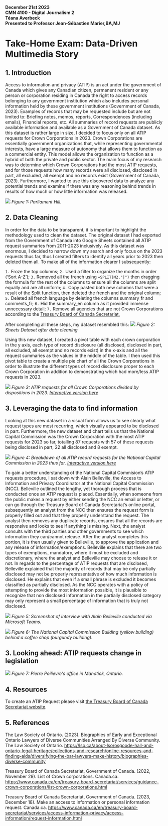 **December 21st 2023**<br>
**CMN 4100 - Digital Journalism 2**<br>
**Téana Averbeck**<br>
**Presented to Professor Jean-Sébastien Marier,BA,MJ**<br>

# Take-Home Exam: Data-Driven Multimedia Story

## 1. Introduction

Access to information and privacy (ATIP) is an act under the government of Canada which gives any Canadian citizen, permanent resident or any person or corporation residing in Canada the right to access records belonging to any government institution which also includes personal information held by these government institutions (Government of Canada, 2023). Examples of records that may be requested include but are not limited to: Briefing notes, memos, reports, Correspondences (including emails), Financial reports, etc. All summaries of record requests are publicly available information and available as a Government of Canada dataset. As this dataset is rather large in size, I decided to focus only on all ATIP requests for Crown Corporations in 2023. Crown Corporations are essentially government organizations that, while representing governmental interests, have a large measure of autonomy that allows them to function as a commercial entity. This model allows the organization to function as a hybrid of both the private and public sector. The main focus of my research was to determine which Crown Corporations had the most ATIP requests, and for those requests how many records were all disclosed, disclosed in part, all excluded, all exempt and no records exist (Government of Canada, 2023). Furthermore, I wanted to use this discovered data to analyze any potential trends and examine if there was any reasoning behind trends in results of how much or how little information was released.

![](IMG_6145.jpeg)
*Figure 1: Parliament Hill.*

## 2. Data Cleaning

In order for the data to be transparent, it is important to highlight the methodology used to clean the dataset. The original dataset I had exported from the Government of Canada into Google Sheets contained all ATIP request summaries from 2011-2023 inclusively. As this dataset was enormous, I decided to narrow down my search and only focus on the 2023 requests thus far, thus I created filters to identify all years prior to 2023 then deleted them all. To make all of the information clearer I subsequently:

`1.` Froze the top columns;
`2.` Used a filter to organize the months in order (‘Sort A-Z’);
`3.` Removed all the french using `=SPLIT(M2,"|")` then dragging the formula for the rest of the columns to ensure all the columns are split equally and are all uniform;
`4.` Copy pasted both new columns that were a result of the Split function, then deleted the french and the original column; 
`5.` Deleted all french language by deleting the columns summary_fr and comments_fr;
`6.` Hid the summary_en column as it provided immense unnecessary detail;
`7.` Remove all agencies that are not Crown Corporations according to the [Treasury Board of Canada Secretariat.](https://www.canada.ca/en/treasury-board-secretariat/services/guidance-crown-corporations/list-crown-corporations.html)

After completing all these steps, my dataset resembled this:
![](sheets.png)
*Figure 2: Sheets Dataset after data cleaning*

Using this new dataset, I created a pivot table with each crown corporation in the y axis, each type of record disclosure (all disclosed, disclosed in part, all excluded, all exempt and no records exist) in the x-axis and all the request summaries as the values in the middle of the table. I then used this pivot table to create a multiple pie chart of all the Crown Corporations in order to illustrate the different types of record disclosure proper to each Crown Corporation in addition to demonstrating which had more/less ATIP requests in 2023.

![](ATIP%20requests%20for%20crown%20corps%20divided%20by%20dispositions%202023.png) 
*Figure 3: ATIP requests for all Crown Corporations divided by dispositions in 2023. [Interactive version here](https://datawrapper.dwcdn.net/JgLF2/3/)*

## 3. Leveraging the data to find information

Looking at this new dataset in a visual form allows us to see clearly what request types are most recurring, which visually appeared to be disclosed in part. Furthermore, the new dataset and chart tells us that the National Capital Commission was the Crown Corporation with the most ATIP requests for 2023 so far, totalling 87 requests with 57 of these requests being disclosed in part, 22 all disclosed and 8 exempt. 

![](National%20Capital%20Commission%20ATIP%20Request%20summaries%20breakdown%202023.png)
*Figure 4: Breakdown of all ATIP record requests for the National Capital Commission in 2023 thus far. [Interactive version here](https://datawrapper.dwcdn.net/slM75/1/)*

To gain a better understanding of the National Capital Commision’s ATIP requests procedure, I sat down with Alain Belleville, the Access to Information and Privacy Coordinator at the National Capital Commission (NCC). Belleville outlined the lengthy, yet thorough process that is conducted once an ATIP request is placed. Essentially, when someone from the public makes a request by either sending the NCC an email or letter, or can go through the Treasury Board of Canada Secretariat’s online portal, subsequently an analyst from the NCC then ensures the request form is properly filled out and that they properly understand the request. The analyst then removes any duplicate records, ensures that all the records are responsive and looks to see if anything is missing. Next, the analyst consults with the third parties and other governments to see which information they can/cannot release. After the analyst completes this portion, it is then usually given to Belleville, to approve the application and any release of information/exemptions. Belleville explains that there are two types of exemptions, mandatory, where it must be excluded and discretionary, where the analyst and Belleville may choose to release it or not. In regards to the percentage of ATIP requests that are disclosed, Belleville explained that the majority of records that may be only partially disclosed may not be properly representative of how much information is disclosed. He explains that even if a small phrase is excluded it becomes classified as partially disclosed. As the NCC operates with a policy of attempting to provide the most information possible, it is plausible to recognize that non disclosed information in the partially disclosed category may only represent a small percentage of information that is truly not disclosed. 

![](Interview%20with%20Alain%20Belleville,%20NCC.png)
*Figure 5: Screenshot of interview with Alain Belleville conducted via Microsoft Teams.*

![](IMG_6138.jpeg)
*Figure 6: The National Capital Commission Building (yellow building) behind a coffee shop (burgundy building).*

## 3. Looking ahead: ATIP requests change in legislation


![](IMG_6129.jpeg)
*Figure 7: Pierre Poilievre's office in Manotick, Ontario.*

## 4. Resources

To create an ATIP Request please visit [the Treasury Board of Canada Secretariat website](https://www.canada.ca/en/treasury-board-secretariat/services/access-information-privacy/access-information/request-information/types-atip-requests.html). 

## 5. References

The Law Society of Ontario. (2023). Biographies of Early and Exceptional Ontario Lawyers of Diverse Communities Arranged By Diverse Community. The Law Society of Ontario. https://lso.ca/about-lso/osgoode-hall-and-ontario-legal-heritage/collections-and-research/online-resources-and-finding-aids/diversifying-the-bar-lawyers-make-history/biographies-diverse-community 

Treasury Board of Canada Secretariat, Government of Canada. (2022, November 29). List of Crown corporations. Canada.ca. https://www.canada.ca/en/treasury-board-secretariat/services/guidance-crown-corporations/list-crown-corporations.html 

Treasury Board of Canada Secretariat, Government of Canada. (2023, December 18). Make an access to information or personal information request. Canada.ca. https://www.canada.ca/en/treasury-board-secretariat/services/access-information-privacy/access-information/request-information.html 

